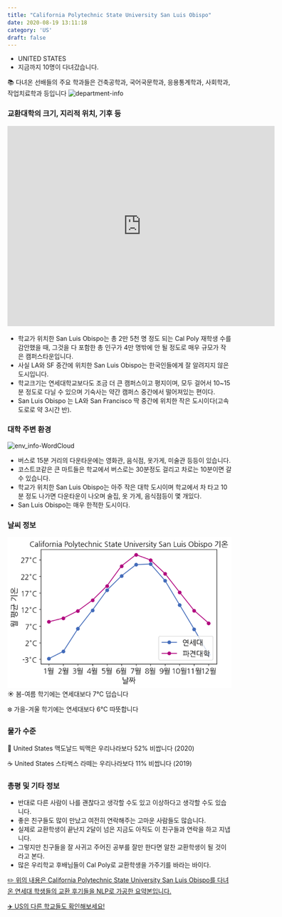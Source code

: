 ```yaml
---
title: "California Polytechnic State University San Luis Obispo"
date: 2020-08-19 13:11:18
category: 'US'
draft: false
---
```



* UNITED STATES
* 지금까지 10명이 다녀갔습니다. 

📚 다녀온 선배들의 주요 학과들은 건축공학과, 국어국문학과, 응용통계학과, 사회학과, 작업치료학과 등입니다
![department-info](../plots/US000020.png)
### 교환대학의 크기, 지리적 위치, 기후 등
<iframe
width="600"
height="450"
frameborder="0" style="border:0"
src="https://www.google.com/maps/embed/v1/place?key=AIzaSyC9e1AME-pVmWC4hBpFdu5S4dKzyepa3HQ&q=California+Polytechnic+State+University+San+Luis+Obispo&center=35.3050053,-120.6624942&zoom=14" allowfullscreen>
</iframe>

* 학교가 위치한 San Luis Obispo는 총 2만 5천 명 정도 되는 Cal Poly 재학생 수를 감안했을 때, 그것을 다 포함한 총 인구가 4만 명밖에 안 될 정도로 매우 규모가 작은 캠퍼스타운입니다.
* 사실 LA와 SF 중간에 위치한 San Luis Obispo는 한국인들에게 잘 알려지지 않은 도시입니다.
* 학교크기는 연세대학교보다도 조금 더 큰 캠퍼스이고 평지이며, 모두 걸어서 10~15분 정도로 다닐 수 있으며 기숙사는 약간 캠퍼스 중간에서 떨어져있는 편이다.
* San Luis Obispo 는 LA와 San Francisco 딱 중간에 위치한 작은 도시이다(고속도로로 약 3시간 반).


### 대학 주변 환경

![env_info-WordCloud](../univ_wordclouds_okt/env_info/US000020_env_info_okt.png)

* 버스로 15분 거리의 다운타운에는 영화관, 음식점, 옷가게, 미술관 등등이 있습니다.
* 코스트코같은 큰 마트들은 학교에서 버스로는 30분정도 걸리고 차로는 10분이면 갈 수 있습니다.
* 학교가 위치한 San Luis Obispo는 아주 작은 대학 도시이며 학교에서 차 타고 10분 정도 나가면 다운타운이 나오며 술집, 옷 가게, 음식점등이 몇 개있다.
* San Luis Obispo는 매우 한적한 도시이다.


### 날씨 정보 
 ![temparature_US000020](../plots/weather/US000020.png)
☀️ 봄-여름 학기에는 연세대보다 7°C 덥습니다

❄️ 가을-겨울 학기에는 연세대보다 6°C 따뜻합니다
### 물가 수준 
🍔 United States 맥도날드 빅맥은 우리나라보다 52% 비쌉니다 (2020)

☕️ United States 스타벅스 라떼는 우리나라보다 11% 비쌉니다 (2019)

### 총평 및 기타 정보
* 반대로 다른 사람이 나를 괜찮다고 생각할 수도 있고 이상하다고 생각할 수도 있습니다.
* 좋은 친구들도 많이 만났고 여전히 연락해주는 고마운 사람들도 많습니다.
* 실제로 교환학생이 끝난지 2달이 넘은 지금도 아직도 이 친구들과 연락을 하고 지냅니다.
* 그렇지만 친구들을 잘 사귀고 주어진 공부를 잘만 한다면 알찬 교환학생이 될 것이라고 본다.
* 많은 우리학교 후배님들이 Cal Poly로 교환학생을 가주기를 바라는 바이다.


[✏️ 위의 내용은 California Polytechnic State University San Luis Obispo를 다녀온 연세대 학생들의 교환 후기들을 NLP로 가공한 요약본입니다.](http://oia.yonsei.ac.kr/partner/expReport.asp?ucode=US000020&bgbn=A)

[✈️ US의 다른 학교들도 확인해보세요!](https://yonsei-exchange.netlify.app/?category=US)
